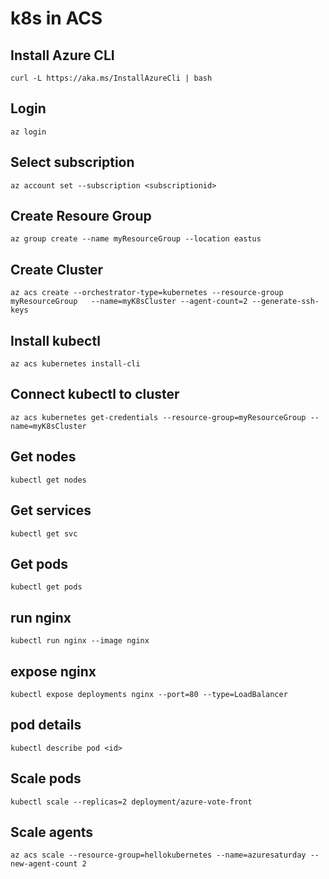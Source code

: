 # k8s in ACS

## Install Azure CLI
```
curl -L https://aka.ms/InstallAzureCli | bash
```

## Login
```
az login
```

## Select subscription
```
az account set --subscription <subscriptionid>
```

## Create Resoure Group
```
az group create --name myResourceGroup --location eastus
```

## Create Cluster
```
az acs create --orchestrator-type=kubernetes --resource-group myResourceGroup   --name=myK8sCluster --agent-count=2 --generate-ssh-keys
```

## Install kubectl
```
az acs kubernetes install-cli
```

## Connect kubectl to cluster
```
az acs kubernetes get-credentials --resource-group=myResourceGroup --name=myK8sCluster
```

## Get nodes
```
kubectl get nodes
```

## Get services
```
kubectl get svc
```

## Get pods
```
kubectl get pods
```

## run nginx
```
kubectl run nginx --image nginx
```

## expose nginx
```
kubectl expose deployments nginx --port=80 --type=LoadBalancer
```

## pod details
```
kubectl describe pod <id>
```

## Scale pods
```
kubectl scale --replicas=2 deployment/azure-vote-front
```

## Scale agents
```
az acs scale --resource-group=hellokubernetes --name=azuresaturday --new-agent-count 2
```
